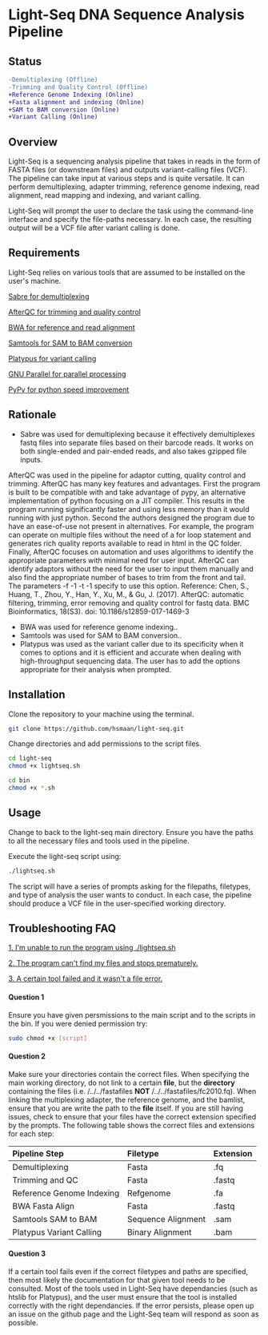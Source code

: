 # Light-Seq DNA Sequence Analysis Pipeline

## Status

```diff
-Demultiplexing (Offline)
-Trimming and Quality Control (Offline)
+Reference Genome Indexing (Online)
+Fasta alignment and indexing (Online)
+SAM to BAM conversion (Online)
+Variant Calling (Online)
``` 


## Overview

Light-Seq is a sequencing analysis pipeline that takes in reads in the form of FASTA files (or downstream files) and outputs variant-calling files (VCF). The pipeline can take input at various steps and is quite versatile. It can perform demultiplexing, adapter trimming, reference genome indexing, read alignment, read mapping and indexing, and variant calling. 

Light-Seq will prompt the user to declare the task using the command-line interface and specify the file-paths necessary. In each case, the resulting output will be a VCF file after variant calling is done. 

## Requirements

Light-Seq relies on various tools that are assumed to be installed on the user's machine.

[Sabre for demultiplexing](https://github.com/najoshi/sabre)

[AfterQC for trimming and quality control](https://github.com/OpenGene/AfterQC)

[BWA for reference and read alignment](https://github.com/lh3/bwa)

[Samtools for SAM to BAM conversion](http://www.htslib.org/)

[Platypus for variant calling](https://github.com/andyrimmer/Platypus)

[GNU Parallel for parallel processing](https://www.gnu.org/software/parallel/)

[PyPy for python speed improvement](https://pypy.org/download.html)

## Rationale

* Sabre was used for demultiplexing because it effectively demultiplexes fastq files into separate files based on their barcode reads. It works on both single-ended and pair-ended reads, and also takes gzipped file inputs.

AfterQC was used in the pipeline for adaptor cutting, quality control and trimming. AfterQC has many key features and advantages. First the program is built to be compatible with and take advantage of pypy, an alternative implementation of python focusing on a JIT compiler. This results in the program running significantly faster and using less memory than it would running with just python. Second the authors designed the program due to have an ease-of-use not present in alternatives. For example, the program can operate on multiple files without the need of a for loop statement and generates rich quality reports available to read in html in the QC folder. Finally, AfterQC focuses on automation and uses algorithms to identify the appropriate parameters with minimal need for user input. AfterQC can identify adaptors without the need for the user to input them manually and also find the appropriate number of bases to trim from the front and tail. The parameters -f -1 -t -1 specify to use this option.
Reference:
Chen, S., Huang, T., Zhou, Y., Han, Y., Xu, M., & Gu, J. (2017). AfterQC: automatic filtering, trimming, error removing and quality control for fastq data. BMC Bioinformatics, 18(S3). doi: 10.1186/s12859-017-1469-3

* BWA was used for reference genome indexing..
* Samtools was used for SAM to BAM conversion..
* Platypus was used as the variant caller due to its specificity when it comes to options and it is efficient and accurate when dealing with high-throughput sequencing data. The user has to add the options appropriate for their analysis when prompted. 

## Installation

Clone the repository to your machine using the terminal.

```bash
git clone https://github.com/hsmaan/light-seq.git
```

Change directories and add permissions to the script files.

```bash
cd light-seq
chmod +x lightseq.sh

cd bin
chmod +x *.sh
```

## Usage

Change to back to the light-seq main directory. Ensure you have the paths to all the necessary files and tools used in the pipeline.

Execute the light-seq script using:

```bash
./lightseq.sh
```
The script will have a series of prompts asking for the filepaths, filetypes, and type of analysis the user wants to conduct. In each case, the pipeline should produce a VCF file in the user-specified working directory.

## Troubleshooting FAQ

[1. I'm unable to run the program using ./lightseq.sh](#q1)

[2. The program can't find my files and stops prematurely.](#q2)

[3. A certain tool failed and it wasn't a file error.](#q3)

<a name="q1"></a>

####  Question 1
Ensure you have given persmissions to the main script and to the scripts in the bin. If you were denied permission try:

```bash
sudo chmod +x [script]
```
<a name="q2"></a>

#### Question 2
Make sure your directories contain the correct files. When specifying the main working directory, do not link to a certain      **file**, but the **directory** containing the files (i.e. /../../fastafiles **NOT** /../../fastafiles/fc2010.fq). When linking the multiplexing adapter, the reference genome, and the bamlist, ensure that you are write the path to the **file** itself. If you are still having issues, check to ensure that your files have the correct extension specified by the prompts. The following table shows the correct files and extensions for each step:


 | Pipeline Step        | Filetype           | Extension  |
 | :------------- |:-------------|:-----|
 | Demultiplexing      | Fasta | .fq  |
 | Trimming and QC      | Fasta      | .fastq  |
 | Reference Genome Indexing | Refgenome     | .fa  |
 | BWA Fasta Align | Fasta | .fastq |
 | Samtools SAM to BAM | Sequence Alignment | .sam |
 | Platypus Variant Calling | Binary Alignment | .bam | 
 
<a name="q3"></a>

#### Question 3
If a certain tool fails even if the correct filetypes and paths are specified, then most likely the documentation for that given tool needs to be consulted. Most of the tools used in Light-Seq have dependancies (such as htslib for Platypus), and the user must ensure that the tool is installed correctly with the right dependancies. If the error persists, please open up an issue on the github page and the Light-Seq team will respond as soon as possible. 
